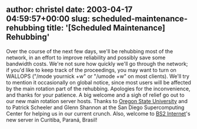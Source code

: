 author: christel
date: 2003-04-17 04:59:57+00:00
slug: scheduled-maintenance-rehubbing
title: '[Scheduled Maintenance] Rehubbing'
---

Over the course of the next few days, we'll be rehubbing most of the network, in an effort to improve reliability and possibly save some bandwidth costs.  We're not sure how quickly we'll go through the network; if you'd like to keep track of the proceedings, you may want to turn on WALLOPS ("/mode yournick +w" or "/umode +w" on most clients).  We'll try to mention it occasionally on global notice, since most users will be affected by the main rotation part of the rehubbing.  Apologies for the inconvenience, and thanks for your patience.
A big welcome and a sigh of relief go out to our new main rotation server hosts.  Thanks to  [Oregon State University](http://www.oregonstate.edu/)  and to Patrick Scheeler and Glenn Shannon at the San Diego Supercomputing Center for helping us in our current crunch. Also, welcome to  [BS2 Internet](http://www.bs2.com.br/)'s  new server in Curitiba, Paraná, Brasil!
